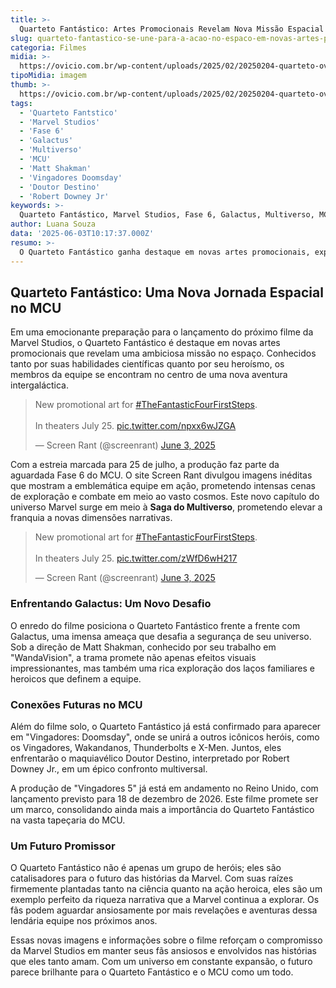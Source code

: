```yaml
---
title: >-
  Quarteto Fantástico: Artes Promocionais Revelam Nova Missão Espacial no MCU
slug: quarteto-fantastico-se-une-para-a-acao-no-espaco-em-novas-artes-promocionais
categoria: Filmes
midia: >-
  https://ovicio.com.br/wp-content/uploads/2025/02/20250204-quarteto-ovicio.jpg
tipoMidia: imagem
thumb: >-
  https://ovicio.com.br/wp-content/uploads/2025/02/20250204-quarteto-ovicio.jpg
tags:
  - 'Quarteto Fantstico'
  - 'Marvel Studios'
  - 'Fase 6'
  - 'Galactus'
  - 'Multiverso'
  - 'MCU'
  - 'Matt Shakman'
  - 'Vingadores Doomsday'
  - 'Doutor Destino'
  - 'Robert Downey Jr'
keywords: >-
  Quarteto Fantástico, Marvel Studios, Fase 6, Galactus, Multiverso, MCU, Matt Shakman, Vingadores: Doomsday, Doutor Destino, Robert Downey Jr.
author: Luana Souza
data: '2025-06-03T10:17:37.000Z'
resumo: >-
  O Quarteto Fantástico ganha destaque em novas artes promocionais, explorando sua mais recente missão em meio às estrelas no próximo filme da Marvel Studios. A equipe se prepara para enfrentar uma ameaça intergaláctica enquanto se firma como peça-chave no futuro do MCU.
---
```


## Quarteto Fantástico: Uma Nova Jornada Espacial no MCU

Em uma emocionante preparação para o lançamento do próximo filme da Marvel Studios, o Quarteto Fantástico é destaque em novas artes promocionais que revelam uma ambiciosa missão no espaço. Conhecidos tanto por suas habilidades científicas quanto por seu heroísmo, os membros da equipe se encontram no centro de uma nova aventura intergaláctica.

<blockquote class="twitter-tweet"><p lang="en" dir="ltr">New promotional art for <a href="https://twitter.com/hashtag/TheFantasticFourFirstSteps?src=hash&amp;ref_src=twsrc%5Etfw">#TheFantasticFourFirstSteps</a>. <br><br>In theaters July 25. <a href="https://t.co/npxx6wJZGA">pic.twitter.com/npxx6wJZGA</a></p>&mdash; Screen Rant (@screenrant) <a href="https://twitter.com/screenrant/status/1929720378563109142?ref_src=twsrc%5Etfw">June 3, 2025</a></blockquote>

Com a estreia marcada para 25 de julho, a produção faz parte da aguardada Fase 6 do MCU. O site Screen Rant divulgou imagens inéditas que mostram a emblemática equipe em ação, prometendo intensas cenas de exploração e combate em meio ao vasto cosmos. Este novo capítulo do universo Marvel surge em meio à **Saga do Multiverso**, prometendo elevar a franquia a novas dimensões narrativas.

<blockquote class="twitter-tweet"><p lang="en" dir="ltr">New promotional art for <a href="https://twitter.com/hashtag/TheFantasticFourFirstSteps?src=hash&amp;ref_src=twsrc%5Etfw">#TheFantasticFourFirstSteps</a>. <br><br>In theaters July 25. <a href="https://t.co/zWfD6wH217">pic.twitter.com/zWfD6wH217</a></p>&mdash; Screen Rant (@screenrant) <a href="https://twitter.com/screenrant/status/1929720466089947376?ref_src=twsrc%5Etfw">June 3, 2025</a></blockquote> 

### Enfrentando Galactus: Um Novo Desafio

O enredo do filme posiciona o Quarteto Fantástico frente a frente com Galactus, uma imensa ameaça que desafia a segurança de seu universo. Sob a direção de Matt Shakman, conhecido por seu trabalho em "WandaVision", a trama promete não apenas efeitos visuais impressionantes, mas também uma rica exploração dos laços familiares e heroicos que definem a equipe.

### Conexões Futuras no MCU

Além do filme solo, o Quarteto Fantástico já está confirmado para aparecer em "Vingadores: Doomsday", onde se unirá a outros icônicos heróis, como os Vingadores, Wakandanos, Thunderbolts e X-Men. Juntos, eles enfrentarão o maquiavélico Doutor Destino, interpretado por Robert Downey Jr., em um épico confronto multiversal.

A produção de "Vingadores 5" já está em andamento no Reino Unido, com lançamento previsto para 18 de dezembro de 2026. Este filme promete ser um marco, consolidando ainda mais a importância do Quarteto Fantástico na vasta tapeçaria do MCU.

### Um Futuro Promissor

O Quarteto Fantástico não é apenas um grupo de heróis; eles são catalisadores para o futuro das histórias da Marvel. Com suas raízes firmemente plantadas tanto na ciência quanto na ação heroica, eles são um exemplo perfeito da riqueza narrativa que a Marvel continua a explorar. Os fãs podem aguardar ansiosamente por mais revelações e aventuras dessa lendária equipe nos próximos anos.

Essas novas imagens e informações sobre o filme reforçam o compromisso da Marvel Studios em manter seus fãs ansiosos e envolvidos nas histórias que eles tanto amam. Com um universo em constante expansão, o futuro parece brilhante para o Quarteto Fantástico e o MCU como um todo.